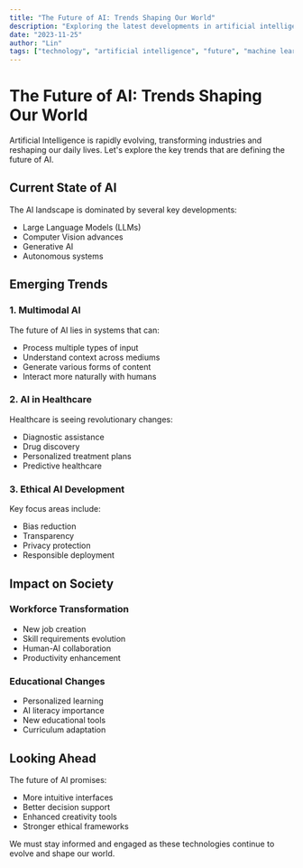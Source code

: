 ```yaml
---
title: "The Future of AI: Trends Shaping Our World"
description: "Exploring the latest developments in artificial intelligence and their impact on society."
date: "2023-11-25"
author: "Lin"
tags: ["technology", "artificial intelligence", "future", "machine learning"]
---
```


# The Future of AI: Trends Shaping Our World

Artificial Intelligence is rapidly evolving, transforming industries and reshaping our daily lives. Let's explore the key trends that are defining the future of AI.

## Current State of AI

The AI landscape is dominated by several key developments:
- Large Language Models (LLMs)
- Computer Vision advances
- Generative AI
- Autonomous systems

## Emerging Trends

### 1. Multimodal AI
The future of AI lies in systems that can:
- Process multiple types of input
- Understand context across mediums
- Generate various forms of content
- Interact more naturally with humans

### 2. AI in Healthcare
Healthcare is seeing revolutionary changes:
- Diagnostic assistance
- Drug discovery
- Personalized treatment plans
- Predictive healthcare

### 3. Ethical AI Development
Key focus areas include:
- Bias reduction
- Transparency
- Privacy protection
- Responsible deployment

## Impact on Society

### Workforce Transformation
- New job creation
- Skill requirements evolution
- Human-AI collaboration
- Productivity enhancement

### Educational Changes
- Personalized learning
- AI literacy importance
- New educational tools
- Curriculum adaptation

## Looking Ahead

The future of AI promises:
- More intuitive interfaces
- Better decision support
- Enhanced creativity tools
- Stronger ethical frameworks

We must stay informed and engaged as these technologies continue to evolve and shape our world. 